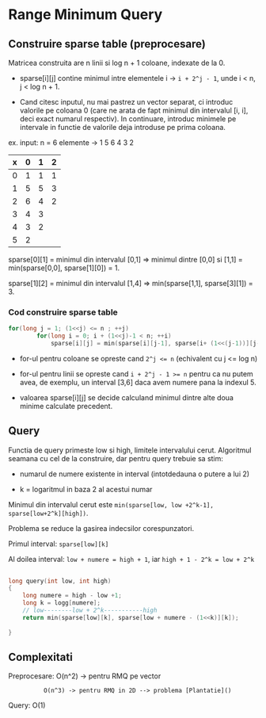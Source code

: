 # Range Minimum Query


## Construire sparse table (preprocesare)

Matricea construita are n linii si log n + 1 coloane, indexate de la 0.

* sparse[i][j] contine minimul intre elementele i -> `i + 2^j - 1`, unde i < n, j < log n + 1.

* Cand citesc inputul, nu mai pastrez un vector separat, ci introduc valorile pe coloana 0 (care ne arata de fapt minimul din intervalul [i, i], deci exact numarul respectiv). In continuare, introduc minimele pe intervale in functie de valorile deja introduse pe prima coloana. 

ex. input: n = 6 elemente -> 1 5 6 4 3 2 

 x  |  0 | 1  | 2
--- | ---| ---| ---
 0  |  1 | 1  | 1 
 1  |  5 | 5  | 3    
 2  |  6 | 4  | 2 
 3  |  4 | 3  |   
 4  |  3 | 2  |   
 5  |  2 |    |   

sparse[0][1] = minimul din intervalul [0,1] => minimul dintre [0,0] si [1,1] = min(sparse[0,0], sparse[1][0]) = 1.

sparse[1][2] = minimul din intervalul [1,4] => min(sparse[1,1], sparse[3][1]) = 3.

 ### Cod construire sparse table
```c++
for(long j = 1; (1<<j) <= n ; ++j)
        for(long i = 0; i + (1<<j)-1 < n; ++i)
            sparse[i][j] = min(sparse[i][j-1], sparse[i+ (1<<(j-1))][j-1]);

```        	

* for-ul pentru coloane se opreste cand `2^j <= n` (echivalent cu j <= log n)

* for-ul pentru linii se opreste cand `i + 2^j - 1 >= n` pentru ca nu putem avea, de exemplu, un interval [3,6] daca avem numere pana la indexul 5.

* valoarea sparse[i][j] se decide calculand minimul dintre alte doua minime calculate precedent.


## Query 

Functia de query primeste low si high, limitele intervalului cerut.
Algoritmul seamana cu cel de la construire, dar pentru query trebuie sa stim:

* numarul de numere existente in interval (intotdedauna o putere a lui 2)

* k = logaritmul in baza 2 al acestui numar 

Minimul din intervalul cerut este `min(sparse[low, low +2^k-1], sparse[low+2^k][high])`.

Problema se reduce la gasirea indecsilor corespunzatori.

Primul interval: `sparse[low][k]` 

Al doilea interval: `low + numere = high + 1`, iar `high + 1 - 2^k = low + 2^k`

```c++
	
long query(int low, int high)
{
    long numere = high - low +1;
    long k = logg[numere];
    // low--------low + 2^k-----------high
    return min(sparse[low][k], sparse[low + numere - (1<<k)][k]);
 
}
```


## Complexitati

Preprocesare: O(n^2) -> pentru RMQ pe vector
             
              O(n^3) -> pentru RMQ in 2D --> problema [Plantatie]()

Query: O(1)
